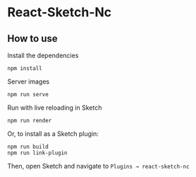 # React-Sketch-Nc

## How to use

Install the dependencies
```
npm install
```

Server images
```
npm run serve
```

Run with live reloading in Sketch
```
npm run render
```

Or, to install as a Sketch plugin:
```
npm run build
npm run link-plugin
```
Then, open Sketch and navigate to `Plugins → react-sketch-nc`



